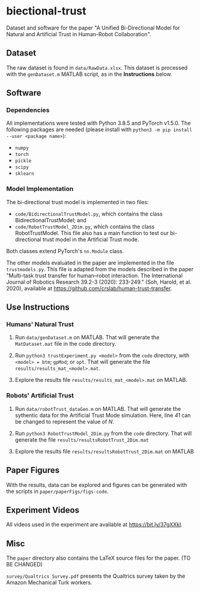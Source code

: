 # biectional-trust

Dataset and software for the paper "A Unified Bi-Directional Model for Natural and Artificial Trust in Human-Robot Collaboration".

## Dataset

The raw dataset is found in `data/RawData.xlsx`. This dataset is processed with the `genDataset.m` MATLAB script, as in the **Instructions** below.


## Software

### Dependencies

All implementations were tested with Python 3.8.5 and PyTorch v1.5.0.
The following packages are needed (please install with `python3 -m pip install --user <package name>`):

* `numpy`
* `torch`
* `pickle`
* `scipy`
* `sklearn`

### Model Implementation

The bi-directional trust model is implemented in two files:

* `code/BidirectionalTrustModel.py`, which contains the class BidirectionalTrustModel; and
* `code/RobotTrustModel_2Dim.py`, which contains the class RobotTrustModel. This file also has a main function to test our bi-directional trust model in the Artificial Trust mode.

Both classes extend PyTorch's `nn.Module` class.

The other models evaluated in the paper are implemented in the file `trustmodels.py`. This file is adapted from the models described in the paper "Multi-task trust transfer for human–robot interaction. The International Journal of Robotics Research 39.2-3 (2020): 233-249." (Soh, Harold, et al. 2020), available at 
https://github.com/crslab/human-trust-transfer.

## Use Instructions

### Humans' Natural Trust

1. Run `data/genDataset.m` on MATLAB.
That will generate the `MatDataset.mat` file in the code directory.

2. Run `python3 trustExperiment.py <model>` from the `code` directory, with `<model> = btm`; `gpMod`; or `opt`.
That will generate the file `results/results_mat_<model>.mat`.

3. Explore the results file `results/results_mat_<model>.mat` on MATLAB.


### Robots' Artificial Trust

1. Run `data/robotTrust_dataGen.m` on MATLAB.
That will generate the sythentic data for the Artificial Trust Mode simulation. Here, line _41_ can be changed to represent the value of _N_.

2. Run `python3 RobotTrustModel_2Dim.py` from the `code` directory.
That will generate the file `results/resultsRobotTrust_2Dim.mat`

3. Explore the results file `results/resultsRobotTrust_2Dim.mat` on MATLAB

## Paper Figures

With the results, data can be explored and figures can be generated with the scripts in `paper/paperFigs/figs-code`.

## Experiment Videos

All videos used in the experiment are available at https://bit.ly/37gXXkI.

## Misc

The `paper` directory also contains the LaTeX source files for the paper. (TO BE CHANGED)

`survey/Qualtrics Survey.pdf` presents the Qualtrics survey taken by the Amazon Mechanical Turk workers.

